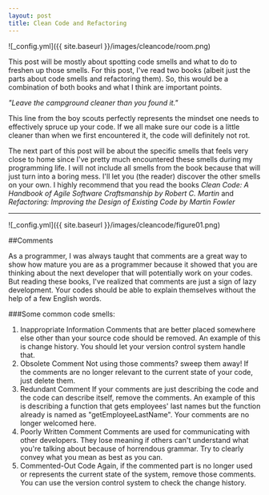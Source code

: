 ```yaml
---
layout: post
title: Clean Code and Refactoring
---
```


![_config.yml]({{ site.baseurl }}/images/cleancode/room.png)

This post will be mostly about spotting code smells and what to do to freshen up those smells. For this post, I've read two books (albeit just the parts about code smells and refactoring them). So, this would be a combination of both books and what I think are important points.

*"Leave the campground cleaner than you found it."*

This line from the boy scouts perfectly represents the mindset one needs to effectively spruce up your code. If we all make sure our code is a little cleaner than when we first encountered it, the code will definitely not rot.

The next part of this post will be about the specific smells that feels very close to home since I've pretty much encountered these smells during my programming life. I will not include all smells from the book because that will just turn into a boring mess. I'll let you (the reader) discover the other smells on your own. I highly recommend that you read the books *Clean Code: A Handbook of Agile Software Craftsmanship by Robert C. Martin* and *Refactoring: Improving the Design of Existing Code by Martin Fowler*

___


![_config.yml]({{ site.baseurl }}/images/cleancode/figure01.png)

##Comments

As a programmer, I was always taught that comments are a great way to show how mature you are as a programmer because it showed that you are thinking about the next developer that will potentially work on your codes. But reading these books, I've realized that comments are just a sign of lazy development. Your codes should be able to explain themselves without the help of a few English words.

###Some common code smells:

1. Inappropriate Information
  Comments that are better placed somewhere else other than your source code should be removed. An example of this is change history. You should let your version control system handle that.
2. Obsolete Comment
  Not using those comments? sweep them away! If the comments are no longer relevant to the current state of your code, just delete them.
3. Redundant Comment
  If your comments are just describing the code and the code can describe itself, remove the comments. An example of this is describing a function that gets employees' last names but the function already is named as "getEmployeeLastName". Your comments are no longer welcomed here.
4. Poorly Written Comment
  Comments are used for communicating with other developers. They lose meaning if others can't understand what you're talking about because of horrendous grammar. Try to clearly convey what you mean as best as you can.
5. Commented-Out Code
  Again, if the commented part is no longer used or represents the current state of the system, remove those comments. You can use the version control system to check the change history.
